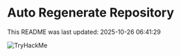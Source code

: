# Auto Regenerate Repository

This README was last updated: 2025-10-26 06:41:29

 ![TryHackMe](https://tryhackme.com/badge/533634)